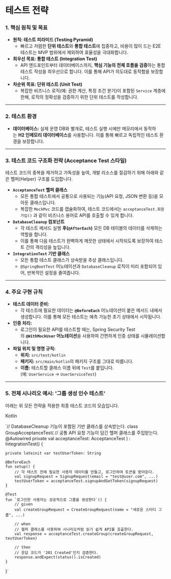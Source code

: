 # 테스트 전략

### 1. 핵심 원칙 및 목표

- **원칙: 테스트 피라미드 (Testing Pyramid)**
    - 빠르고 저렴한 **단위 테스트**와 **통합 테스트**에 집중하고, 비용이 많이 드는 E2E 테스트는 MVP 범위에서 제외하여 효율성을 극대화합니다.
- **최우선 목표: 통합 테스트 (Integration Test)**
    - API 엔드포인트부터 데이터베이스까지, **핵심 기능의 전체 흐름을 검증**하는 통합 테스트 작성을 최우선으로 합니다. 이를 통해 API가 의도대로 동작함을 보장합니다.
- **차순위 목표: 단위 테스트 (Unit Test)**
    - 복잡한 비즈니스 로직(예: 권한 계산, 특정 조건 분기)이 포함된 `Service` 계층에 한해, 로직의 정확성을 검증하기 위한 단위 테스트를 작성합니다.

---

### 2. 테스트 환경

- **데이터베이스:** 실제 운영 DB와 별개로, 테스트 실행 시에만 메모리에서 동작하는 **H2 인메모리 데이터베이스**를 사용합니다. 이를 통해 빠르고 독립적인 테스트 환경을 보장합니다.

---

### 3. 테스트 코드 구조화 전략 (Acceptance Test 스타일)

테스트 코드의 중복을 제거하고 가독성을 높여, 개발 리소스를 절감하기 위해 아래와 같은 헬퍼(Helper) 구조를 도입합니다.

- **`AcceptanceTest` 헬퍼 클래스**
    - 모든 통합 테스트에서 공통으로 사용되는 기능(API 요청, JSON 변환 등)을 모아둔 클래스입니다.
    - 복잡한 `MockMvc` 코드를 캡슐화하여, 테스트 코드에서는 `acceptanceTest.회원가입()` 과 같이 비즈니스 용어로 API를 호출할 수 있게 합니다.
- **`DatabaseCleanup` 컴포넌트**
    - 각 테스트 메서드 실행 **후(`@AfterEach`)** 모든 DB 테이블의 데이터를 삭제하는 역할을 합니다.
    - 이를 통해 다음 테스트가 완벽하게 깨끗한 상태에서 시작되도록 보장하여 테스트 간의 격리성을 높입니다.
- **`IntegrationTest` 기반 클래스**
    - 모든 통합 테스트 클래스가 상속받을 추상 클래스입니다.
    - `@SpringBootTest` 어노테이션과 `DatabaseCleanup` 로직이 미리 포함되어 있어, 반복적인 설정을 줄여줍니다.

---

### 4. 주요 구현 규칙

- **테스트 데이터 준비:**
    - 각 테스트에 필요한 데이터는 **`@BeforeEach`** 어노테이션이 붙은 메서드 내에서 생성합니다. 이를 통해 모든 테스트는 예측 가능한 초기 상태에서 시작됩니다.
- **인증 처리:**
    - 로그인이 필요한 API를 테스트할 때는, Spring Security Test의 **`@WithMockUser` 어노테이션**을 사용하여 간편하게 인증 상태를 시뮬레이션합니다.
- **파일 위치 및 명명 규칙:**
    - **위치:** `src/test/kotlin`
    - **패키지:** `src/main/kotlin`의 패키지 구조를 그대로 따릅니다.
    - **이름:** 테스트할 클래스 이름 뒤에 `Test`를 붙입니다. (예: `UserService` → `UserServiceTest`)

---

### 5. 전체 시나리오 예시: '그룹 생성 인수 테스트'

아래는 위 모든 전략을 적용한 최종 테스트 코드의 모습입니다.

Kotlin

`// DatabaseCleanup 기능이 포함된 기반 클래스를 상속받는다.
class GroupAcceptanceTest(
    // 공통 API 요청 기능이 담긴 헬퍼 클래스를 주입받는다.
    @Autowired private val acceptanceTest: AcceptanceTest
) : IntegrationTest() {

    private lateinit var testUserToken: String

    @BeforeEach
    fun setup() {
        // 각 테스트 전에 필요한 사용자 데이터를 만들고, 로그인하여 토큰을 받아둔다.
        val signupRequest = SignupRequest(email = "test@user.com", ...)
        testUserToken = acceptanceTest.signupAndGetToken(signupRequest)
    }

    @Test
    fun `로그인한 사용자는 성공적으로 그룹을 생성한다`() {
        // given
        val createGroupRequest = CreateGroupRequest(name = "새로운 스터디 그룹", ...)

        // when
        // 헬퍼 클래스를 사용하여 시나리오처럼 읽기 쉽게 API를 호출한다.
        val response = acceptanceTest.createGroup(createGroupRequest, testUserToken)

        // then
        // 응답 코드가 '201 Created'인지 검증한다.
        response.andExpect(status().isCreated)
    }
}`